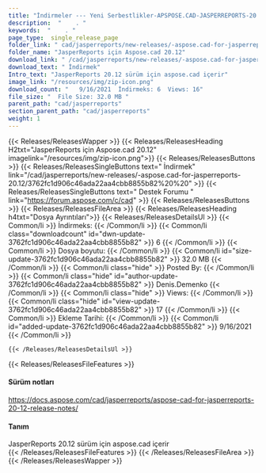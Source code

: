 ```yaml
---
title: "İndirmeler --- Yeni Serbestlikler-APSPOSE.CAD-JASPERREPORTS-20.12." 
description:  "    . " 
keywords:  "    . " 
page_type:  single_release_page
folder_link: " cad/jasperreports/new-releases/-aspose.cad-for-jasperreports-20.12/"
folder_name: "JasperReports için Aspose.cad 20.12"
download_link: " /cad/jasperreports/new-releases/-aspose.cad-for-jasperreports-20.12/3762fc1d906c46ada22aa4cbb8855b82"
download_text: " İndirmek"
Intro_text: "JasperReports 20.12 sürüm için aspose.cad içerir"
image_link: "/resources/img/zip-icon.png"
download_count: "   9/16/2021  İndirmeks: 6  Views: 16"
file_size: "  File Size: 32.0 MB "
parent_path: "cad/jasperreports"
section_parent_path: "cad/jasperreports"
weight: 1
---
```


{{< Releases/ReleasesWapper >}}
  {{< Releases/ReleasesHeading H2txt="JasperReports için Aspose.cad 20.12" imagelink="/resources/img/zip-icon.png">}}
  {{< Releases/ReleasesButtons >}}
    {{< Releases/ReleasesSingleButtons text=" İndirmek" link="/cad/jasperreports/new-releases/-aspose.cad-for-jasperreports-20.12/3762fc1d906c46ada22aa4cbb8855b82%20%20" >}}
    {{< Releases/ReleasesSingleButtons text=" Destek Forumu " link="https://forum.aspose.com/c/cad" >}}
  {{< Releases/ReleasesButtons >}}
  {{< Releases/ReleasesFileArea >}}
    {{< Releases/ReleasesHeading h4txt="Dosya Ayrıntıları">}}
    {{< Releases/ReleasesDetailsUl >}}
            {{< Common/li  >}} İndirmeks: {{< /Common/li >}} 
      {{< Common/li class="downloadcount" id="dwn-update-3762fc1d906c46ada22aa4cbb8855b82" >}} 6 {{< /Common/li >}} 
      {{< Common/li  >}} Dosya boyutu: {{< /Common/li >}} 
      {{< Common/li id="size-update-3762fc1d906c46ada22aa4cbb8855b82" >}} 32.0 MB {{< /Common/li >}} 
      {{< Common/li  class="hide" >}} Posted By: {{< /Common/li >}} 
      {{< Common/li class="hide" id="author-update-3762fc1d906c46ada22aa4cbb8855b82" >}} Denis.Demenko {{< /Common/li >}} 
      {{< Common/li class="hide"  >}} Views: {{< /Common/li >}} 
      {{< Common/li class="hide" id="view-update-3762fc1d906c46ada22aa4cbb8855b82" >}} 17 {{< /Common/li >}} 
      {{< Common/li  >}} Ekleme Tarihi: {{< /Common/li >}} 
      {{< Common/li id="added-update-3762fc1d906c46ada22aa4cbb8855b82" >}} 9/16/2021 {{< /Common/li >}} 

    {{< /Releases/ReleasesDetailsUl >}}

  {{< Releases/ReleasesFileFeatures >}}
      <h4>Sürüm notları</h4><div><a href="https://docs.aspose.com/cad/jasperreports/aspose-cad-for-jasperreports-20-12-release-notes/">https://docs.aspose.com/cad/jasperreports/aspose-cad-for-jasperreports-20-12-release-notes/</a></div><h4>Tanım</h4><div class="HTMLDescription">JasperReports 20.12 sürüm için aspose.cad içerir</div>
  {{< /Releases/ReleasesFileFeatures >}}
 {{< /Releases/ReleasesFileArea >}}
{{< /Releases/ReleasesWapper >}}


